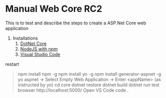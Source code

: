 # Manual Web Core RC2

This is to test and describe the steps to create a ASP.Net Core web application

1. Installations
    1. [DotNet Core](https://www.microsoft.com/net/core)
	2. [NodeJS with npm](https://nodejs.org)
	3. [Visual Studio Code](https://code.visualstudio.com)
	
restart

> npm install npm -g
> npm install yo -g
> npm install generator-aspnet -g
> yo aspnet
-> Select Empty Web Application
-> Enter «appName>
(as instructed by yo)
> cd core
> dotnet restore
> dotnet build
> dotnet run
test browser http://localhost:5000/
Open VS Code
> code .

